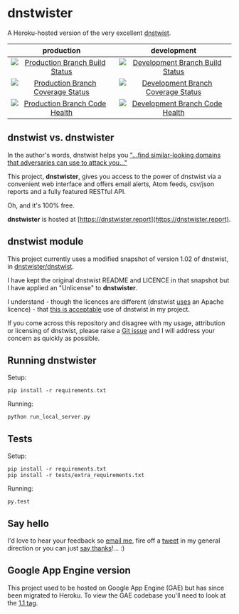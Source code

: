 # dnstwister

A Heroku-hosted version of the very excellent
[dnstwist](https://github.com/elceef/dnstwist).

|production|development|
|:--------:|:---------:|
|[![Production Branch Build Status](https://travis-ci.org/thisismyrobot/dnstwister.svg?branch=heroku-deploy)](https://travis-ci.org/thisismyrobot/dnstwister)|[![Development Branch Build Status](https://travis-ci.org/thisismyrobot/dnstwister.svg?branch=master)](https://travis-ci.org/thisismyrobot/dnstwister)|
|[![Production Branch Coverage Status](https://coveralls.io/repos/github/thisismyrobot/dnstwister/badge.svg?branch=heroku-deploy)](https://coveralls.io/github/thisismyrobot/dnstwister?branch=heroku-deploy)|[![Development Branch Coverage Status](https://coveralls.io/repos/github/thisismyrobot/dnstwister/badge.svg?branch=master)](https://coveralls.io/github/thisismyrobot/dnstwister?branch=master)|
|[![Production Branch Code Health](https://landscape.io/github/thisismyrobot/dnstwister/heroku-deploy/landscape.svg?style=flat)](https://landscape.io/github/thisismyrobot/dnstwister/heroku-deploy)|[![Development Branch Code Health](https://landscape.io/github/thisismyrobot/dnstwister/master/landscape.svg?style=flat)](https://landscape.io/github/thisismyrobot/dnstwister/master)|

## dnstwist vs. dnstwister

In the author's words, dnstwist helps you
["...find similar-looking domains that adversaries can use to attack you..."](https://github.com/elceef/dnstwist/blob/master/docs/README.md)

This project, __dnstwister__, gives you access to the power of dnstwist via a
convenient web interface and offers email alerts, Atom feeds, csv/json reports
and a fully featured RESTful API.

Oh, and it's 100% free.

__dnstwister__ is hosted at [https://dnstwister.report](https://dnstwister.report).

## dnstwist module

This project currently uses a modified snapshot of version 1.02 of dnstwist, in
[dnstwister/dnstwist](dnstwister/dnstwist).

I have kept the original dnstwist README and LICENCE in that snapshot but I
have applied an "Unlicense" to __dnstwister__.

I understand - though the licences are different (dnstwist 
[uses](https://github.com/elceef/dnstwist/blob/master/docs/LICENSE) an
Apache licence) - that [this is acceptable](http://opensource.stackexchange.com/a/963/3236)
use of dnstwist in my project.

If you come across this repository and disagree with my usage, attribution or
licensing of dnstwist, please raise a
[Git issue](https://github.com/thisismyrobot/dnstwister/issues) and I will
address your concern as quickly as possible.

## Running dnstwister

Setup:

    pip install -r requirements.txt

Running:

    python run_local_server.py

## Tests

Setup:

    pip install -r requirements.txt
    pip install -r tests/extra_requirements.txt

Running:

    py.test

## Say hello

I'd love to hear your feedback so [email me](mailto:hello@dnstwister.report), fire off a [tweet](https://twitter.com/dnstwister) in my general direction or you can just [say thanks](https://saythanks.io/to/thisismyrobot)!... :)

## Google App Engine version

This project used to be hosted on Google App Engine (GAE) but has since been migrated to Heroku. To view
the GAE codebase you'll need to look at the [1.1
tag](https://github.com/thisismyrobot/dnstwister/releases/tag/1.1).
